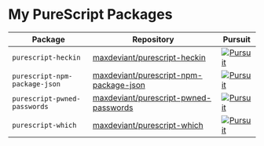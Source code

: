 # My PureScript Packages

| Package                       | Repository                                                                                          | Pursuit                                                                                                                                                      |
| ----------------------------- | --------------------------------------------------------------------------------------------------- | ------------------------------------------------------------------------------------------------------------------------------------------------------------ |
| `purescript-heckin`           | [maxdeviant/purescript-heckin](https://github.com/maxdeviant/purescript-heckin)                     | [![Pursuit](https://pursuit.purescript.org/packages/purescript-heckin/badge)](https://pursuit.purescript.org/packages/purescript-heckin)                     |
| `purescript-npm-package-json` | [maxdeviant/purescript-npm-package-json](https://github.com/maxdeviant/purescript-npm-package-json) | [![Pursuit](https://pursuit.purescript.org/packages/purescript-npm-package-json/badge)](https://pursuit.purescript.org/packages/purescript-npm-package-json) |
| `purescript-pwned-passwords`  | [maxdeviant/purescript-pwned-passwords](https://github.com/maxdeviant/purescript-pwned-passwords)   | [![Pursuit](https://pursuit.purescript.org/packages/purescript-pwned-passwords/badge)](https://pursuit.purescript.org/packages/purescript-pwned-passwords)   |
| `purescript-which`            | [maxdeviant/purescript-which](https://github.com/maxdeviant/purescript-which)                       | [![Pursuit](https://pursuit.purescript.org/packages/purescript-which/badge)](https://pursuit.purescript.org/packages/purescript-which)                       |
